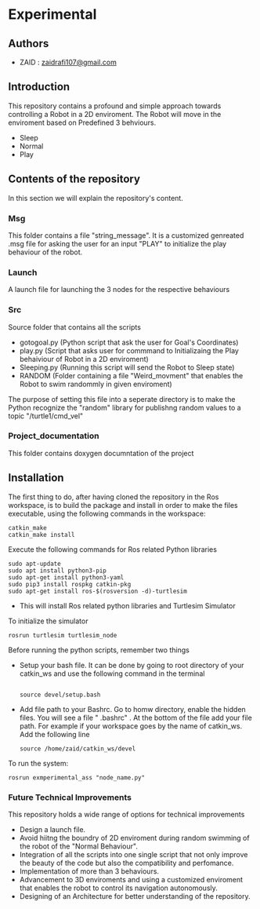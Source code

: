 # Experimental

## Authors
* ZAID : zaidrafi107@gmail.com

## Introduction
This repository contains a profound and simple approach towards controlling a Robot in a 2D enviroment. The Robot will move in the enviroment based on Predefined 3 behviours.
* Sleep
* Normal
* Play


## Contents of the repository
In this section we will explain the repository's content.

### Msg
This folder contains a file "string_message". It is a customized genreated .msg file for asking the user for an input "PLAY" to initialize the play behaviour of the robot.

### Launch
A launch file for launching the 3 nodes for the respective behaviours
### Src
Source folder that contains all the scripts
* gotogoal.py (Python script that ask the user for Goal's Coordinates)
* play.py (Script that asks user for commmand to Initializaing the Play behaiviour of Robot in a 2D enviroment)
* Sleeping.py (Running this script will send the Robot to Sleep state)
* RANDOM (Folder containing a file "Weird_movment" that enables the Robot to swim randommly in given enviroment)

The purpose of setting this file into a seperate directory is to make the Python recognize the "random" library for publishng random values to a topic "/turtle1/cmd_vel"

### Project_documentation
This folder contains doxygen documntation of the project

## Installation
The first thing to do, after having cloned the repository in the Ros workspace, is to build the package and install in order to make the files executable, using the following commands in the workspace:
   
   
    catkin_make
    catkin_make install
    
Execute the following commands for Ros related Python libraries     
   
   
	sudo apt-update
	sudo apt install python3-pip
    sudo apt-get install python3-yaml	
    sudo pip3 install rospkg catkin-pkg 
    sudo apt-get install ros-$(rosversion -d)-turtlesim
   
    
  * This will install Ros related python libraries and Turtlesim Simulator
 
 To initialize the simulator 
      
	rosrun turtlesim turtlesim_node  
    
 Before running the python scripts, remember two things
 * Setup your bash file. It can be done by going to root directory of your catkin_ws and use the following command in the terminal
    ```
    
    source devel/setup.bash
    
 * Add file path to your Bashrc. Go to homw directory, enable the hidden files. You will see a file " .bashrc" . At the bottom of the file add your file path. For example if your workspace goes by the name of catkin_ws. Add the following line
    
    ```
    source /home/zaid/catkin_ws/devel
    
To run the system:
    
    rosrun exmperimental_ass "node_name.py"
    

### Future Technical Improvements
This repository holds a wide range of options for technical improvements
* Design a launch file.
* Avoid hiitng the boundry of 2D enviroment during random swimming of the robot of the "Normal Behaviour".
* Integration of all the scripts into one single script that not only improve the beauty of the code but also the compatibility and perfomance.
* Implementation of more than 3 behaviours.
* Advancement to 3D enviroments and using a customized enviroment that enables the robot to control its navigation autonomously.
* Designing of an Architecture for better understanding of the repository.
